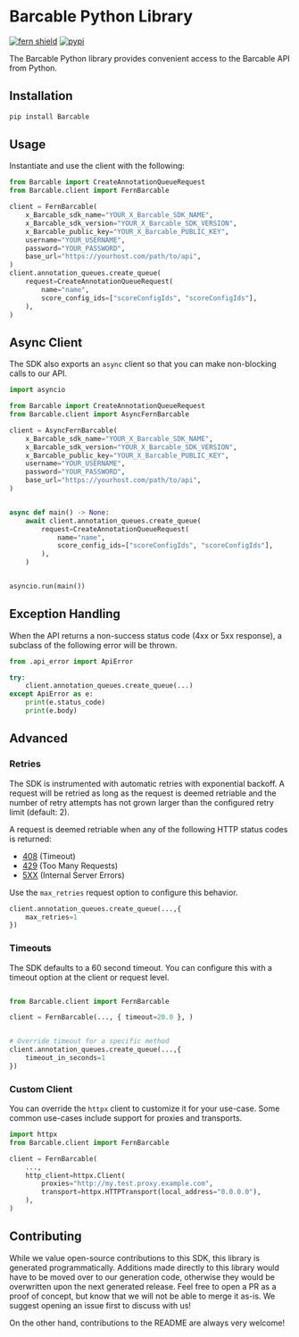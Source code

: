 # Barcable Python Library

[![fern shield](https://img.shields.io/badge/%F0%9F%8C%BF-Built%20with%20Fern-brightgreen)](https://buildwithfern.com?utm_source=github&utm_medium=github&utm_campaign=readme&utm_source=Barcable%2FPython)
[![pypi](https://img.shields.io/pypi/v/Barcable)](https://pypi.python.org/pypi/Barcable)

The Barcable Python library provides convenient access to the Barcable API from Python.

## Installation

```sh
pip install Barcable
```

## Usage

Instantiate and use the client with the following:

```python
from Barcable import CreateAnnotationQueueRequest
from Barcable.client import FernBarcable

client = FernBarcable(
    x_Barcable_sdk_name="YOUR_X_Barcable_SDK_NAME",
    x_Barcable_sdk_version="YOUR_X_Barcable_SDK_VERSION",
    x_Barcable_public_key="YOUR_X_Barcable_PUBLIC_KEY",
    username="YOUR_USERNAME",
    password="YOUR_PASSWORD",
    base_url="https://yourhost.com/path/to/api",
)
client.annotation_queues.create_queue(
    request=CreateAnnotationQueueRequest(
        name="name",
        score_config_ids=["scoreConfigIds", "scoreConfigIds"],
    ),
)
```

## Async Client

The SDK also exports an `async` client so that you can make non-blocking calls to our API.

```python
import asyncio

from Barcable import CreateAnnotationQueueRequest
from Barcable.client import AsyncFernBarcable

client = AsyncFernBarcable(
    x_Barcable_sdk_name="YOUR_X_Barcable_SDK_NAME",
    x_Barcable_sdk_version="YOUR_X_Barcable_SDK_VERSION",
    x_Barcable_public_key="YOUR_X_Barcable_PUBLIC_KEY",
    username="YOUR_USERNAME",
    password="YOUR_PASSWORD",
    base_url="https://yourhost.com/path/to/api",
)


async def main() -> None:
    await client.annotation_queues.create_queue(
        request=CreateAnnotationQueueRequest(
            name="name",
            score_config_ids=["scoreConfigIds", "scoreConfigIds"],
        ),
    )


asyncio.run(main())
```

## Exception Handling

When the API returns a non-success status code (4xx or 5xx response), a subclass of the following error
will be thrown.

```python
from .api_error import ApiError

try:
    client.annotation_queues.create_queue(...)
except ApiError as e:
    print(e.status_code)
    print(e.body)
```

## Advanced

### Retries

The SDK is instrumented with automatic retries with exponential backoff. A request will be retried as long
as the request is deemed retriable and the number of retry attempts has not grown larger than the configured
retry limit (default: 2).

A request is deemed retriable when any of the following HTTP status codes is returned:

- [408](https://developer.mozilla.org/en-US/docs/Web/HTTP/Status/408) (Timeout)
- [429](https://developer.mozilla.org/en-US/docs/Web/HTTP/Status/429) (Too Many Requests)
- [5XX](https://developer.mozilla.org/en-US/docs/Web/HTTP/Status/500) (Internal Server Errors)

Use the `max_retries` request option to configure this behavior.

```python
client.annotation_queues.create_queue(...,{
    max_retries=1
})
```

### Timeouts

The SDK defaults to a 60 second timeout. You can configure this with a timeout option at the client or request level.

```python

from Barcable.client import FernBarcable

client = FernBarcable(..., { timeout=20.0 }, )


# Override timeout for a specific method
client.annotation_queues.create_queue(...,{
    timeout_in_seconds=1
})
```

### Custom Client

You can override the `httpx` client to customize it for your use-case. Some common use-cases include support for proxies
and transports.
```python
import httpx
from Barcable.client import FernBarcable

client = FernBarcable(
    ...,
    http_client=httpx.Client(
        proxies="http://my.test.proxy.example.com",
        transport=httpx.HTTPTransport(local_address="0.0.0.0"),
    ),
)
```

## Contributing

While we value open-source contributions to this SDK, this library is generated programmatically.
Additions made directly to this library would have to be moved over to our generation code,
otherwise they would be overwritten upon the next generated release. Feel free to open a PR as
a proof of concept, but know that we will not be able to merge it as-is. We suggest opening
an issue first to discuss with us!

On the other hand, contributions to the README are always very welcome!
